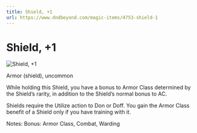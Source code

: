 ```yaml
---
title: Shield, +1
url: https://www.dndbeyond.com/magic-items/4753-shield-1
---
```


# Shield, +1

![Shield, +1](shield-1.png)

Armor (shield), uncommon

While holding this Shield, you have a bonus to Armor Class determined by the Shield’s rarity, in addition to the Shield’s normal bonus to AC.


Shields require the Utilize action to Don or Doff. You gain the Armor Class benefit of a Shield only if you have training with it.

Notes: Bonus: Armor Class, Combat, Warding